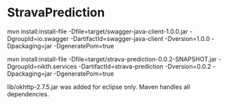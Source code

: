 # StravaPrediction


mvn install:install-file -Dfile=target/swagger-java-client-1.0.0.jar -DgroupId=io.swagger -DartifactId=swagger-java-client -Dversion=1.0.0 -Dpackaging=jar -DgeneratePom=true

mvn install:install-file -Dfile=target/strava-prediction-0.0.2-SNAPSHOT.jar -DgroupId=nikth.services -DartifactId=strava-prediction -Dversion=0.0.2 -Dpackaging=jar -DgeneratePom=true


lib/okhttp-2.7.5.jar was added for eclipse only. Maven handles all dependencies.
